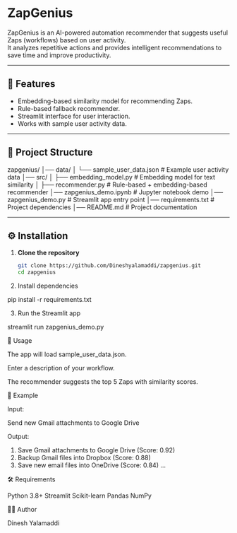 # ZapGenius

ZapGenius is an AI-powered automation recommender that suggests useful Zaps (workflows) based on user activity.  
It analyzes repetitive actions and provides intelligent recommendations to save time and improve productivity.  

---

## 🚀 Features
- Embedding-based similarity model for recommending Zaps.  
- Rule-based fallback recommender.  
- Streamlit interface for user interaction.  
- Works with sample user activity data.  

---

## 📂 Project Structure
zapgenius/
│── data/
│ └── sample_user_data.json # Example user activity data
│── src/
│ ├── embedding_model.py # Embedding model for text similarity
│ ├── recommender.py # Rule-based + embedding-based recommender
│── zapgenius_demo.ipynb # Jupyter notebook demo
│── zapgenius_demo.py # Streamlit app entry point
│── requirements.txt # Project dependencies
│── README.md # Project documentation

---

## ⚙️ Installation

1. **Clone the repository**
   ```bash
   git clone https://github.com/Dineshyalamaddi/zapgenius.git
   cd zapgenius

2. Install dependencies

pip install -r requirements.txt

3. Run the Streamlit app

streamlit run zapgenius_demo.py

🧪 Usage

The app will load sample_user_data.json.

Enter a description of your workflow.

The recommender suggests the top 5 Zaps with similarity scores.

📌 Example

Input:

Send new Gmail attachments to Google Drive

Output:

1. Save Gmail attachments to Google Drive (Score: 0.92)
2. Backup Gmail files into Dropbox (Score: 0.88)
3. Save new email files into OneDrive (Score: 0.84)
...


🛠️ Requirements

Python 3.8+
Streamlit
Scikit-learn
Pandas
NumPy

👨‍💻 Author  

Dinesh Yalamaddi  


